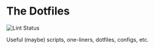 The Dotfiles
============

![Lint Status](https://github.com/kpucynski/raspberry/workflows/reviewdog/badge.svg)

Useful (maybe) scripts, one-liners, dotfiles, configs, etc.


